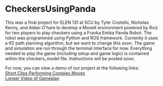 # CheckersUsingPanda
This was a final project for ELEN 131 at SCU by Tyler Costello, Nicholas Kenny, and Aidan O'hare to develop a MoveIt environment 
powered by Rviz for two players to play checkers using a Franka Emika Panda Robot. The robot was programmed using Python and ROS framework. 
Currently it uses a tf2 path planning algorithm, but we want to change this soon. The game and simulation are run through the terminal interface for now.
Everything needed to play the game (including setup and game logic) is contained within the checkers_model file. Instructions will be posted soon.

For now, you can view a demo of our project at the following links: <br>
[Short Clips Performing Complex Moves](https://youtu.be/DGBd_ofv7tk) <br>
[Longer Video of Gameplay](https://youtu.be/wFasy0Ej8SI)
